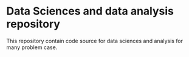# Data Sciences and data analysis repository

This repository contain code source for data sciences and analysis for many problem case.
